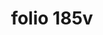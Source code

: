 ---
layout: edition
title: folio 185v
manuscript: Turin, Biblioteca Nazionale, MS N.III.19
sigla: T
iip: t185v.tif
milestone: 360
---